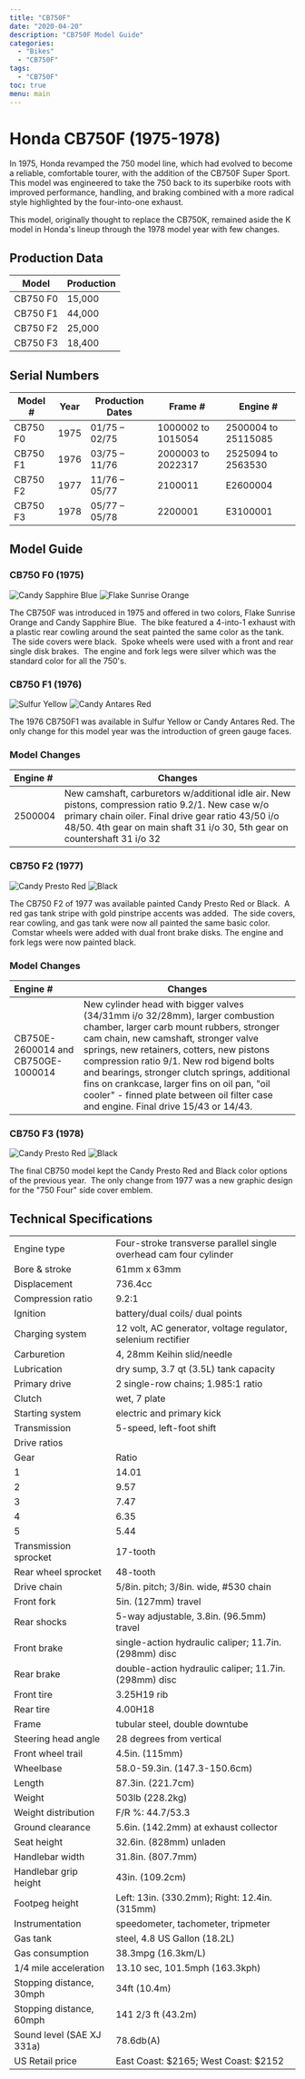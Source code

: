```yaml
---
title: "CB750F"
date: "2020-04-20"
description: "CB750F Model Guide"
categories:
  - "Bikes"
  - "CB750F"
tags:
  - "CB750F"
toc: true
menu: main
---
```


# Honda CB750F (1975-1978)

In 1975, Honda revamped the 750 model line, which had evolved to become a reliable, comfortable tourer, with the addition of the CB750F Super Sport.  This model was engineered to take the 750 back to its superbike roots with improved performance, handling, and braking combined with a more radical style highlighted by the four-into-one exhaust.

This model, originally thought to replace the CB750K, remained aside the K model in Honda's lineup through the 1978 model year with few changes.

## Production Data

| Model    | Production |
| -------- | ---------- |
| CB750 F0 | 15,000     |
| CB750 F1 | 44,000     |
| CB750 F2 | 25,000     |
| CB750 F3 | 18,400     |

## Serial Numbers

| Model #  | Year | Production Dates | Frame # | Engine # |
|----------|------|------------------|---------|----------|
| CB750 F0 | 1975 | 01/75 – 02/75 | 1000002 to 1015054 | 2500004 to 25115085 |
| CB750 F1 | 1976 | 03/75 – 11/76 | 2000003 to 2022317 | 2525094 to 2563530  |
| CB750 F2 | 1977 | 11/76 – 05/77 | 2100011            | E2600004            |
| CB750 F3 | 1978 | 05/77 – 05/78 | 2200001            | E3100001            |

## Model Guide

### CB750 F0 (1975)

![Candy Sapphire Blue](/static/cb750f0_blue.png)
![Flake Sunrise Orange](/static/cb750f0_orange.png)

The CB750F was introduced in 1975 and offered in two colors, Flake Sunrise Orange and Candy Sapphire Blue.  The bike featured a 4-into-1 exhaust with a plastic rear cowling around the seat painted the same color as the tank.  The side covers were black.  Spoke wheels were used with a front and rear single disk brakes.  The engine and fork legs were silver which was the standard color for all the 750's.

### CB750 F1 (1976)

![Sulfur Yellow](/static/cb750f1_yellow.jpeg)
![Candy Antares Red](/static/cb750f1_red.jpg)

The 1976 CB750F1 was available in Sulfur Yellow or Candy Antares Red. The only change for this model year was the introduction of green gauge faces.

### Model Changes

| Engine #       | Changes |
|:---------------|---------|
| 2500004 | New camshaft, carburetors w/additional idle air. New pistons, compression ratio 9.2/1. New case w/o primary chain oiler. Final drive gear ratio 43/50 i/o 48/50. 4th gear on main shaft 31 i/o 30, 5th gear on countershaft 31 i/o 32 |

### CB750 F2 (1977)

![Candy Presto Red](/static/cb750f2_red.jpg)
![Black](/static/cb750f2_black.jpg)

The CB750 F2 of 1977 was available painted Candy Presto Red or Black.  A red gas tank stripe with gold pinstripe accents was added.  The side covers, rear cowling, and gas tank were now all painted the same basic color.  Comstar wheels were added with dual front brake disks.  The engine and fork legs were now painted black.

### Model Changes

| Engine #       | Changes |
|:---------------|---------|
| CB750E-2600014 and CB750GE-1000014 | New cylinder head with bigger valves (34/31mm i/o 32/28mm), larger combustion chamber, larger carb mount rubbers, stronger cam chain, new camshaft, stronger valve springs, new retainers, cotters, new pistons compression ratio 9/1. New rod bigend bolts and bearings, stronger clutch springs, additional fins on crankcase, larger fins on oil pan, "oil cooler" - finned plate between oil filter case and engine. Final drive 15/43 or 14/43. |


### CB750 F3 (1978)

![Candy Presto Red](/static/cb750f3_red.png)
![Black](/static/cb750f3_black.png)

The final CB750 model kept the Candy Presto Red and Black color options of the previous year.  The only change from 1977 was a new graphic design for the "750 Four" side cover emblem.

## Technical Specifications
| | |
|-|-|
| Engine type | Four-stroke transverse parallel single overhead cam four cylinder |
| Bore & stroke | 61mm x 63mm |
| Displacement | 736.4cc |
| Compression ratio | 9.2:1 |
| Ignition | battery/dual coils/ dual points |
| Charging system | 12 volt, AC generator, voltage regulator, selenium rectifier |
| Carburetion | 4, 28mm Keihin slid/needle |
| Lubrication | dry sump, 3.7 qt (3.5L) tank capacity |
| Primary drive | 2 single-row chains; 1.985:1 ratio |
| Clutch | wet, 7 plate |
| Starting system | electric and primary kick |
| Transmission | 5-speed, left-foot shift |
| Drive ratios |
| Gear | Ratio |
| 1 | 14.01 |
| 2 |  9.57 |
| 3 |  7.47 |
| 4 |  6.35 |
| 5 |  5.44 |
| Transmission sprocket | 17-tooth |
| Rear wheel sprocket | 48-tooth |
| Drive chain | 5/8in. pitch; 3/8in. wide, #530 chain |
| Front fork | 5in. (127mm) travel |
| Rear shocks | 5-way adjustable, 3.8in. (96.5mm) travel |
| Front brake | single-action hydraulic caliper; 11.7in. (298mm) disc |
| Rear brake | double-action hydraulic caliper; 11.7in. (298mm) disc |
| Front tire | 3.25H19 rib |
| Rear tire | 4.00H18 |
| Frame | tubular steel, double downtube |
| Steering head angle | 28 degrees from vertical |
| Front wheel trail | 4.5in. (115mm) |
| Wheelbase | 58.0-59.3in. (147.3-150.6cm) |
| Length | 87.3in. (221.7cm) |
| Weight | 503lb (228.2kg)|
| Weight distribution | F/R %: 44.7/53.3 |
| Ground clearance | 5.6in. (142.2mm) at exhaust collector |
| Seat height | 32.6in. (828mm) unladen |
| Handlebar width | 31.8in. (807.7mm) |
| Handlebar grip height | 43in. (109.2cm) |
| Footpeg height | Left: 13in. (330.2mm); Right: 12.4in. (315mm) |
| Instrumentation | speedometer, tachometer, tripmeter |
| Gas tank | steel, 4.8 US Gallon (18.2L) |
| Gas consumption | 38.3mpg (16.3km/L) |
| 1/4 mile acceleration | 13.10 sec, 101.5mph (163.3kph) |
| Stopping distance, 30mph | 34ft (10.4m) |
| Stopping distance, 60mph | 141 2/3 ft (43.2m) |
| Sound level (SAE XJ 331a) | 78.6db(A)
| US Retail price | East Coast: $2165; West Coast: $2152 |